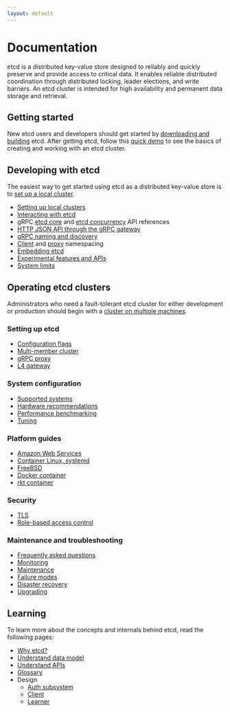 ```yaml
---
layout: default
---
```


# Documentation

etcd is a distributed key-value store designed to reliably and quickly preserve and provide access to critical data. It enables reliable distributed coordination through distributed locking, leader elections, and write barriers. An etcd cluster is intended for high availability and permanent data storage and retrieval.

## Getting started

New etcd users and developers should get started by [downloading and building][download_build] etcd. After getting etcd, follow this [quick demo][demo] to see the basics of creating and working with an etcd cluster.

## Developing with etcd

The easiest way to get started using etcd as a distributed key-value store is to [set up a local cluster][local_cluster].

 - [Setting up local clusters][local_cluster]
 - [Interacting with etcd][interacting]
 - gRPC [etcd core][api_ref] and [etcd concurrency][api_concurrency_ref] API references
 - [HTTP JSON API through the gRPC gateway][api_grpc_gateway]
 - [gRPC naming and discovery][grpc_naming]
 - [Client][namespace_client] and [proxy][namespace_proxy] namespacing
 - [Embedding etcd][embed_etcd]
 - [Experimental features and APIs][experimental]
 - [System limits][system-limit]

## Operating etcd clusters

Administrators who need a fault-tolerant etcd cluster for either development or production should begin with a [cluster on multiple machines][clustering].

### Setting up etcd

 - [Configuration flags][conf]
 - [Multi-member cluster][clustering]
 - [gRPC proxy][grpc_proxy]
 - [L4 gateway][gateway]

### System configuration

 - [Supported systems][supported_platforms]
 - [Hardware recommendations][hardware]
 - [Performance benchmarking][performance]
 - [Tuning][tuning]

### Platform guides

 - [Amazon Web Services][aws_platform]
 - [Container Linux, systemd][container_linux_platform]
 - [FreeBSD][freebsd_platform]
 - [Docker container][container_docker]
 - [rkt container][container_rkt]

### Security

 - [TLS][security]
 - [Role-based access control][authentication]

### Maintenance and troubleshooting

 - [Frequently asked questions][faq]
 - [Monitoring][monitoring]
 - [Maintenance][maintenance]
 - [Failure modes][failures]
 - [Disaster recovery][recovery]
 - [Upgrading][upgrading]

## Learning

To learn more about the concepts and internals behind etcd, read the following pages:

 - [Why etcd?][why]
 - [Understand data model][data_model]
 - [Understand APIs][understand_apis]
 - [Glossary][glossary]
 - Design
   - [Auth subsystem][design-auth-v3]
   - [Client][design-client]
   - [Learner][design-learner]

[api_ref]: dev-guide/api_reference_v3.md
[api_concurrency_ref]: dev-guide/api_concurrency_reference_v3.md
[api_grpc_gateway]: dev-guide/api_grpc_gateway.md
[clustering]: op-guide/clustering.md
[conf]: op-guide/configuration.md
[system-limit]: dev-guide/limit.md
[faq]: faq.md
[why]: learning/why.md
[data_model]: learning/data_model.md
[demo]: demo.md
[download_build]: dl_build.md
[embed_etcd]: https://godoc.org/github.com/etcd-io/etcd/embed
[grpc_naming]: dev-guide/grpc_naming.md
[failures]: op-guide/failures.md
[gateway]: op-guide/gateway.md
[glossary]: learning/glossary.md
[namespace_client]: https://godoc.org/github.com/etcd-io/etcd/clientv3/namespace
[namespace_proxy]: op-guide/grpc_proxy.md#namespacing
[grpc_proxy]: op-guide/grpc_proxy.md
[hardware]: op-guide/hardware.md
[interacting]: dev-guide/interacting_v3.md
[local_cluster]: dev-guide/local_cluster.md
[performance]: op-guide/performance.md
[recovery]: op-guide/recovery.md
[maintenance]: op-guide/maintenance.md
[security]: op-guide/security.md
[monitoring]: op-guide/monitoring.md
[v2_migration]: op-guide/v2-migration.md
[container_rkt]: op-guide/container.md#rkt
[container_docker]: op-guide/container.md#docker
[understand_apis]: learning/api.md
[versioning]: op-guide/versioning.md
[supported_platforms]: op-guide/supported-platform.md
[container_linux_platform]: platforms/container-linux-systemd.md
[freebsd_platform]: platforms/freebsd.md
[aws_platform]: platforms/aws.md
[experimental]: dev-guide/experimental_apis.md
[authentication]: op-guide/authentication.md
[design-auth-v3]: learning/design-auth-v3.md
[design-client]: learning/design-client.md
[design-learner]: learning/design-learner.md
[tuning]: tuning.md
[upgrading]: upgrades/upgrading-etcd.md
